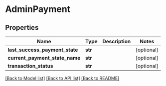 # AdminPayment

## Properties
Name | Type | Description | Notes
------------ | ------------- | ------------- | -------------
**last_success_payment_state** | **str** |  | [optional] 
**current_payment_state_name** | **str** |  | [optional] 
**transaction_status** | **str** |  | [optional] 

[[Back to Model list]](../README.md#documentation-for-models) [[Back to API list]](../README.md#documentation-for-api-endpoints) [[Back to README]](../README.md)

